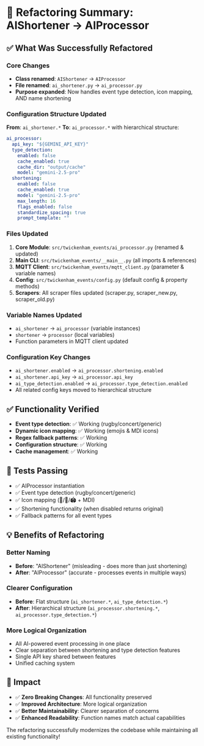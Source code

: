 # 🔄 Refactoring Summary: AIShortener → AIProcessor

## ✅ What Was Successfully Refactored

### Core Changes

- **Class renamed**: `AIShortener` → `AIProcessor`
- **File renamed**: `ai_shortener.py` → `ai_processor.py`
- **Purpose expanded**: Now handles event type detection, icon mapping, AND name shortening

### Configuration Structure Updated

**From**: `ai_shortener.*`
**To**: `ai_processor.*` with hierarchical structure:

```yaml
ai_processor:
  api_key: "${GEMINI_API_KEY}"
  type_detection:
    enabled: false
    cache_enabled: true
    cache_dir: "output/cache"
    model: "gemini-2.5-pro"
  shortening:
    enabled: false
    cache_enabled: true
    model: "gemini-2.5-pro"
    max_length: 16
    flags_enabled: false
    standardize_spacing: true
    prompt_template: ""
```

### Files Updated

1. **Core Module**: `src/twickenham_events/ai_processor.py` (renamed & updated)
2. **Main CLI**: `src/twickenham_events/__main__.py` (all imports & references)
3. **MQTT Client**: `src/twickenham_events/mqtt_client.py` (parameter & variable names)
4. **Config**: `src/twickenham_events/config.py` (default config & property methods)
5. **Scrapers**: All scraper files updated (scraper.py, scraper_new.py, scraper_old.py)

### Variable Names Updated

- `ai_shortener` → `ai_processor` (variable instances)
- `shortener` → `processor` (local variables)
- Function parameters in MQTT client updated

### Configuration Key Changes

- `ai_shortener.enabled` → `ai_processor.shortening.enabled`
- `ai_shortener.api_key` → `ai_processor.api_key`
- `ai_type_detection.enabled` → `ai_processor.type_detection.enabled`
- All related config keys moved to hierarchical structure

## ✅ Functionality Verified

- **Event type detection**: ✅ Working (rugby/concert/generic)
- **Dynamic icon mapping**: ✅ Working (emojis & MDI icons)
- **Regex fallback patterns**: ✅ Working
- **Configuration structure**: ✅ Working
- **Cache management**: ✅ Working

## 🧪 Tests Passing

- ✅ AIProcessor instantiation
- ✅ Event type detection (rugby/concert/generic)
- ✅ Icon mapping (🏉/🎵/🏟️ + MDI)
- ✅ Shortening functionality (when disabled returns original)
- ✅ Fallback patterns for all event types

## 💡 Benefits of Refactoring

### Better Naming

- **Before**: "AIShortener" (misleading - does more than just shortening)
- **After**: "AIProcessor" (accurate - processes events in multiple ways)

### Clearer Configuration

- **Before**: Flat structure (`ai_shortener.*`, `ai_type_detection.*`)
- **After**: Hierarchical structure (`ai_processor.shortening.*`, `ai_processor.type_detection.*`)

### More Logical Organization

- All AI-powered event processing in one place
- Clear separation between shortening and type detection features
- Single API key shared between features
- Unified caching system

## 🎯 Impact

- ✅ **Zero Breaking Changes**: All functionality preserved
- ✅ **Improved Architecture**: More logical organization
- ✅ **Better Maintainability**: Clearer separation of concerns
- ✅ **Enhanced Readability**: Function names match actual capabilities

The refactoring successfully modernizes the codebase while maintaining all existing functionality!
